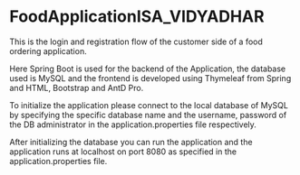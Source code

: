 # FoodApplicationISA_VIDYADHAR


This is the login and registration flow of the customer side of a food ordering application.

Here Spring Boot is used for the backend of the Application, the database used is MySQL and the frontend is developed using Thymeleaf from Spring and HTML,
Bootstrap and AntD Pro.

To initialize the application please connect to the local database of MySQL by specifying the specific database name and the username, password of the DB 
administrator in the application.properties file respectively.

After initializing the database you can run the application and the application runs at localhost on port 8080 as specified in the application.properties 
file.
